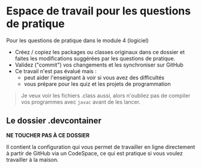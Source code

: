 # Espace de travail pour les questions de pratique

Pour les questions de pratique dans le module 4 (logiciel)

* Créez / copiez les packages ou classes originaux dans ce dossier et faites les modifications suggérées par les questions de pratique.
* Validez ("commit") vos changements et les synchroniser sur GitHub
* Ce travail n'est pas évalué mais :
    * peut aider l'enseignant à voir si vous avez des difficultés
    * vous prépare pour les quiz et les projets de programmation

>Je veux voir les fichiers .class aussi, alors n'oubliez pas de compiler vos programmes avec `javac` avant de les lancer.

## Le dossier .devcontainer

**NE TOUCHER PAS À CE DOSSIER**

Il contient la configuration qui vous permet de travailler en ligne directement à partir de GitHub via un CodeSpace, ce qui est pratique si vous voulez travailler à la maison.